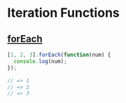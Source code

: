 # Iteration Functions
## [forEach](https://developer.mozilla.org/en-US/docs/Web/JavaScript/Reference/Global_Objects/Array/forEach)

```js
[1, 2, 3].forEach(function(num) {
  console.log(num);
});

// => 1
// => 2
// => 3
```

